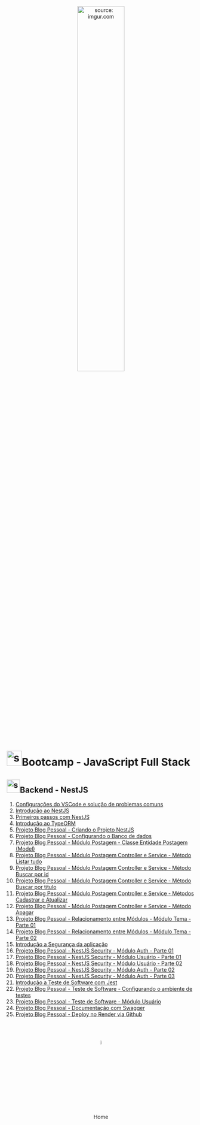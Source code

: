 <div align="center">
    <img src="https://i.imgur.com/icgjsRQ.png" title="source: imgur.com" width="50%"/>
</div>
<h1><img src="https://i.imgur.com/r9lrbPG.png" title="source: imgur.com" width="40px"/>Bootcamp - JavaScript Full Stack </h1>

<h2><img src="https://i.imgur.com/O6PILGE.png" title="source: imgur.com" width="35px"/>Backend - NestJS</h2>

1. <a href="config_vscode_nest.md">Configurações do VSCode e solução de problemas comuns</a>
2. <a href="01.md" >Introdução ao NestJS</a>
3. <a href="02.md" >Primeiros passos com NestJS </a>
4. <a href="03.md" >Introdução ao TypeORM</a>
5. <a href="04.md" >Projeto Blog Pessoal - Criando o Projeto NestJS</a>
6. <a href="06.md" >Projeto Blog Pessoal - Configurando o Banco de dados</a>
7. <a href="05.md" >Projeto Blog Pessoal - Módulo Postagem - Classe Entidade Postagem (Model)</a>
8. <a href="07.md" >Projeto Blog Pessoal - Módulo Postagem Controller e Service - Método Listar tudo</a>
9. <a href="08.md" >Projeto Blog Pessoal - Módulo Postagem Controller e Service - Método Buscar por id</a>
10. <a href="09.md" >Projeto Blog Pessoal - Módulo Postagem Controller e Service - Método Buscar por título</a>
11. <a href="10.md" >Projeto Blog Pessoal - Módulo Postagem Controller e Service - Métodos Cadastrar e Atualizar</a>
12. <a href="11.md" >Projeto Blog Pessoal - Módulo Postagem Controller e Service - Método Apagar</a>
13. <a href="12.md" >Projeto Blog Pessoal - Relacionamento entre Módulos - Módulo Tema - Parte 01</a>
14. <a href="13.md" >Projeto Blog Pessoal - Relacionamento entre Módulos - Módulo Tema - Parte 02</a>
15. <a href="14.md" >Introdução a Segurança da aplicação</a>
16. <a href="16.md" >Projeto Blog Pessoal - NestJS Security - Módulo Auth - Parte 01</a>
17. <a href="15.md" >Projeto Blog Pessoal - NestJS Security - Módulo Usuário - Parte 01</a>
18. <a href="20.md" >Projeto Blog Pessoal - NestJS Security - Módulo Usuário - Parte 02</a>
19. <a href="17.md" >Projeto Blog Pessoal - NestJS Security - Módulo Auth - Parte 02</a>
20. <a href="24.md" >Projeto Blog Pessoal - NestJS Security - Módulo Auth - Parte 03</a>
21. <a href="18.md" >Introdução a Teste de Software com Jest</a>
22. <a href="19.md" >Projeto Blog Pessoal - Teste de Software - Configurando o ambiente de testes</a>
23. <a href="21.md" >Projeto Blog Pessoal - Teste de Software - Módulo Usuário</a>
24. <a href="22.md" >Projeto Blog Pessoal - Documentação com Swagger</a>
25. <a href="25.md" >Projeto Blog Pessoal - Deploy no Render via Github</a>

<br /><br />

<div align="center"><a href="../README.md"><img src="https://i.imgur.com/kfHCxif.png" title="source: imgur.com" width="5%"/></a></div>
<div align="center">Home</div>
